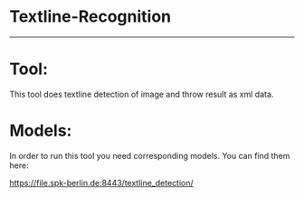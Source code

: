 # Textline-Recognition

***
# Tool:
This tool does textline detection of image and throw result as xml data.

# Models:
In order to run this tool you need corresponding models. You can find them here:

https://file.spk-berlin.de:8443/textline_detection/



